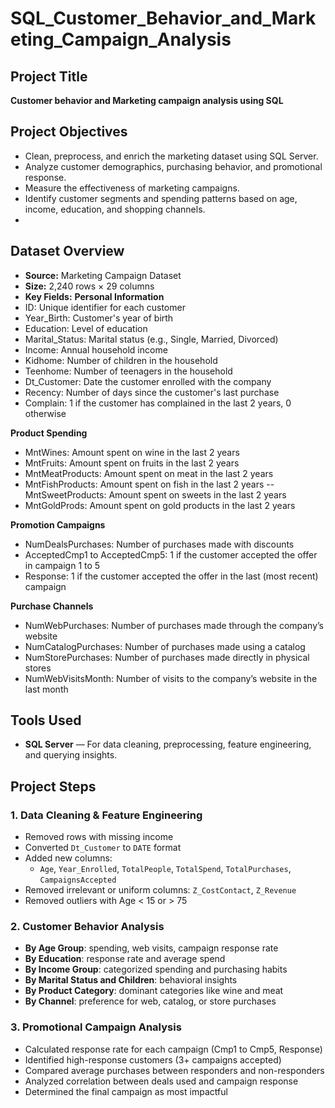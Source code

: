 # SQL_Customer_Behavior_and_Marketing_Campaign_Analysis

## Project Title
**Customer behavior and Marketing campaign analysis using SQL**

## Project Objectives
- Clean, preprocess, and enrich the marketing dataset using SQL Server.
- Analyze customer demographics, purchasing behavior, and promotional response.
- Measure the effectiveness of marketing campaigns.
- Identify customer segments and spending patterns based on age, income, education, and shopping channels.
- 
## Dataset Overview

- **Source:** Marketing Campaign Dataset
- **Size:** 2,240 rows × 29 columns
- **Key Fields:**
**Personal Information**
- ID: Unique identifier for each customer
- Year_Birth: Customer's year of birth
- Education: Level of education
- Marital_Status: Marital status (e.g., Single, Married, Divorced)
- Income: Annual household income
- Kidhome: Number of children in the household
- Teenhome: Number of teenagers in the household
- Dt_Customer: Date the customer enrolled with the company
- Recency: Number of days since the customer's last purchase
- Complain: 1 if the customer has complained in the last 2 years, 0 otherwise

**Product Spending**
- MntWines: Amount spent on wine in the last 2 years
- MntFruits: Amount spent on fruits in the last 2 years
- MntMeatProducts: Amount spent on meat in the last 2 years
- MntFishProducts: Amount spent on fish in the last 2 years
-- MntSweetProducts: Amount spent on sweets in the last 2 years
- MntGoldProds: Amount spent on gold products in the last 2 years

**Promotion Campaigns**
- NumDealsPurchases: Number of purchases made with discounts
- AcceptedCmp1 to AcceptedCmp5: 1 if the customer accepted the offer in campaign 1 to 5
- Response: 1 if the customer accepted the offer in the last (most recent) campaign

**Purchase Channels**
- NumWebPurchases: Number of purchases made through the company’s website
- NumCatalogPurchases: Number of purchases made using a catalog
- NumStorePurchases: Number of purchases made directly in physical stores
- NumWebVisitsMonth: Number of visits to the company’s website in the last month

## Tools Used
- **SQL Server** — For data cleaning, preprocessing, feature engineering, and querying insights.

## Project Steps

### 1. Data Cleaning & Feature Engineering

- Removed rows with missing income
- Converted `Dt_Customer` to `DATE` format
- Added new columns:
  - `Age`, `Year_Enrolled`, `TotalPeople`, `TotalSpend`, `TotalPurchases`, `CampaignsAccepted`
- Removed irrelevant or uniform columns: `Z_CostContact`, `Z_Revenue`
- Removed outliers with Age < 15 or > 75
  
### 2. Customer Behavior Analysis

- **By Age Group**: spending, web visits, campaign response rate
- **By Education**: response rate and average spend
- **By Income Group**: categorized spending and purchasing habits
- **By Marital Status and Children**: behavioral insights
- **By Product Category**: dominant categories like wine and meat
- **By Channel**: preference for web, catalog, or store purchases

### 3. Promotional Campaign Analysis
- Calculated response rate for each campaign (Cmp1 to Cmp5, Response)
- Identified high-response customers (3+ campaigns accepted)
- Compared average purchases between responders and non-responders
- Analyzed correlation between deals used and campaign response
- Determined the final campaign as most impactful
